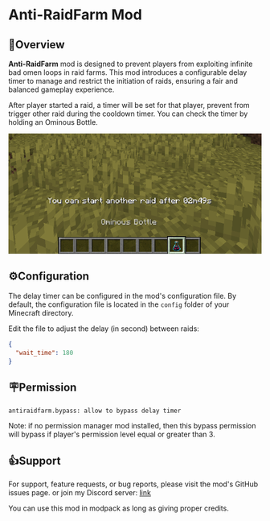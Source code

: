 # Anti-RaidFarm Mod

## 📖Overview

**Anti-RaidFarm** mod is designed to prevent players from exploiting infinite bad omen loops in
raid farms. This mod introduces a configurable delay timer to manage and restrict the initiation of raids, ensuring a
fair and balanced gameplay experience.

After player started a raid, a timer will be set for that player, prevent from trigger other raid during the cooldown
timer.
You can check the timer by holding an Ominous Bottle.

<p align="center">
 <img src="https://github.com/FaeWulf/public-imgs/blob/main/mods/anti-raidfarm/ss.png?raw=true" alt="example">
</p>

## ⚙️Configuration

The delay timer can be configured in the mod's configuration file. By default, the configuration file is located in
the `config` folder of your Minecraft directory.

Edit the file to adjust the delay (in second) between raids:

```json
{
  "wait_time": 180
}
```

## 🪧Permission

```
antiraidfarm.bypass: allow to bypass delay timer
```

Note: if no permission manager mod installed, then this bypass permission will bypass if player's permission level equal
or greater than 3.

## 👍Support

For support, feature requests, or bug reports, please visit the mod's GitHub issues page.
or join my Discord server: [link](https://discord.gg/xZneCTcEvb)

You can use this mod in modpack as long as giving proper credits.